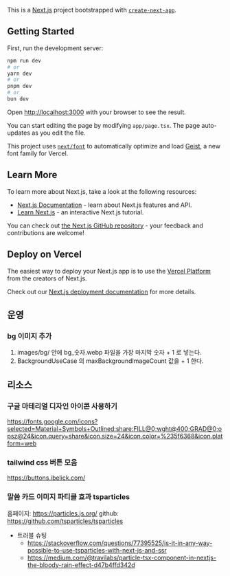 This is a [Next.js](https://nextjs.org) project bootstrapped with [`create-next-app`](https://nextjs.org/docs/app/api-reference/cli/create-next-app).

## Getting Started

First, run the development server:

```bash
npm run dev
# or
yarn dev
# or
pnpm dev
# or
bun dev
```

Open [http://localhost:3000](http://localhost:3000) with your browser to see the result.

You can start editing the page by modifying `app/page.tsx`. The page auto-updates as you edit the file.

This project uses [`next/font`](https://nextjs.org/docs/app/building-your-application/optimizing/fonts) to automatically optimize and load [Geist](https://vercel.com/font), a new font family for Vercel.

## Learn More

To learn more about Next.js, take a look at the following resources:

- [Next.js Documentation](https://nextjs.org/docs) - learn about Next.js features and API.
- [Learn Next.js](https://nextjs.org/learn) - an interactive Next.js tutorial.

You can check out [the Next.js GitHub repository](https://github.com/vercel/next.js) - your feedback and contributions are welcome!

## Deploy on Vercel

The easiest way to deploy your Next.js app is to use the [Vercel Platform](https://vercel.com/new?utm_medium=default-template&filter=next.js&utm_source=create-next-app&utm_campaign=create-next-app-readme) from the creators of Next.js.

Check out our [Next.js deployment documentation](https://nextjs.org/docs/app/building-your-application/deploying) for more details.

## 운영

### bg 이미지 추가
1. images/bg/ 안에 bg_숫자.webp 파일을 가장 마지막 숫자 + 1 로 넣는다.
2. BackgroundUseCase 의 maxBackgroundImageCount 값을 + 1 한다.

## 리소스

### 구글 마테리얼 디자인 아이콘 사용하기
https://fonts.google.com/icons?selected=Material+Symbols+Outlined:share:FILL@0;wght@400;GRAD@0;opsz@24&icon.query=share&icon.size=24&icon.color=%235f6368&icon.platform=web

### tailwind css 버튼 모음
https://buttons.ibelick.com/

### 말씀 카드 이미지 파티클 효과 tsparticles
홈페이지: https://particles.js.org/
github: https://github.com/tsparticles/tsparticles

- 트러블 슈팅
   - https://stackoverflow.com/questions/77395525/is-it-in-any-way-possible-to-use-tsparticles-with-next-js-and-ssr
   - https://medium.com/@travilabs/particle-tsx-component-in-nextjs-the-bloody-rain-effect-d47b4ffd342d

